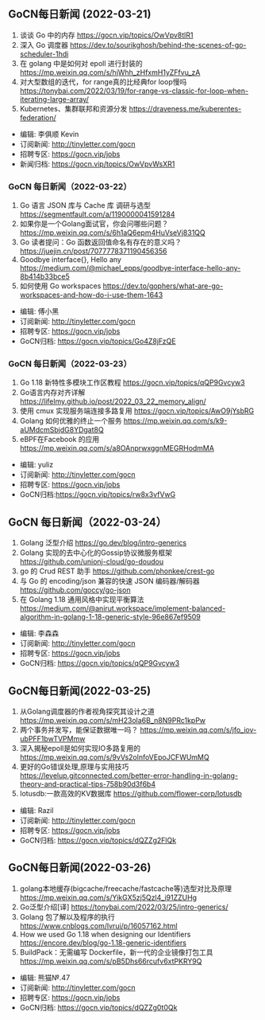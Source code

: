 ## GoCN每日新闻 (2022-03-21)

1. 谈谈 Go 中的内存 https://gocn.vip/topics/OwVpv8tlR1
2. 深入 Go 调度器 https://dev.to/sourikghosh/behind-the-scenes-of-go-scheduler-1hdi
3. 在 golang 中是如何对 epoll 进行封装的 https://mp.weixin.qq.com/s/hjWhh_zHfxmH1yZFfvu_zA
4. 对大型数组的迭代，for range真的比经典for loop慢吗 https://tonybai.com/2022/03/19/for-range-vs-classic-for-loop-when-iterating-large-array/
5. Kubernetes、集群联邦和资源分发 https://draveness.me/kuberentes-federation/


* 编辑: 李俱顺 Kevin
* 订阅新闻: http://tinyletter.com/gocn
* 招聘专区: https://gocn.vip/jobs
* 新闻归档: https://gocn.vip/topics/OwVpvWsXR1

### GoCN 每日新闻（2022-03-22）

1. Go 语言 JSON 库与 Cache 库 调研与选型 https://segmentfault.com/a/1190000041591284
2. 如果你是一个Golang面试官，你会问哪些问题？ https://mp.weixin.qq.com/s/6h1aQ6epm4HuVseVj831QQ
3. Go 读者提问：Go 函数返回值命名有存在的意义吗？ https://juejin.cn/post/7077778371190456356
4. Goodbye interface{}, Hello any https://medium.com/@michael_epps/goodbye-interface-hello-any-8b414b33bce5
5. 如何使用 Go workspaces https://dev.to/gophers/what-are-go-workspaces-and-how-do-i-use-them-1643

* 编辑: 傅小黑
* 订阅新闻: http://tinyletter.com/gocn
* 招聘专区: https://gocn.vip/jobs
* GoCN归档: https://gocn.vip/topics/Go4Z8jFzQE

### GoCN 每日新闻（2022-03-23）

1. Go 1.18 新特性多模块工作区教程 https://gocn.vip/topics/qQP9Gvcyw3
2. Go语言内存对齐详解 https://lifelmy.github.io/post/2022_03_22_memory_align/
3. 使用 cmux 实现服务端连接多路复用 https://gocn.vip/topics/AwO9jYsbRG
4. Golang 如何优雅的终止一个服务 https://mp.weixin.qq.com/s/k9-aUMdcmSbjdG8YDgat8Q
5. eBPF在Facebook 的应用 https://mp.weixin.qq.com/s/a8OAnprwxggnMEGRHodmMA

* 编辑: yuliz
* 订阅新闻: http://tinyletter.com/gocn
* 招聘专区: https://gocn.vip/jobs
* GoCN归档:https://gocn.vip/topics/rw8x3vfVwG


## GoCN 每日新闻（2022-03-24）

1. Golang 泛型介绍 https://go.dev/blog/intro-generics
2. Golang 实现的去中心化的Gossip协议微服务框架 https://github.com/unionj-cloud/go-doudou
3. go 的 Crud REST 助手 https://github.com/phonkee/crest-go
4. 与 Go 的 encoding/json 兼容的快速 JSON 编码器/解码器  https://github.com/goccy/go-json
5. 在 Golang 1.18 通用风格中实现平衡算法 https://medium.com/@anirut.workspace/implement-balanced-algorithm-in-golang-1-18-generic-style-96e867ef9509

- 编辑: 李森森
- 订阅新闻: http://tinyletter.com/gocn
- 招聘专区: https://gocn.vip/jobs
- GoCN归档: https://gocn.vip/topics/qQP9Gvcyw3

## GoCN每日新闻(2022-03-25)

1. 从Golang调度器的作者视角探究其设计之道 https://mp.weixin.qq.com/s/mH23ola6B_n8N9PRc1kpPw
2. 两个事务并发写，能保证数据唯一吗？ https://mp.weixin.qq.com/s/jfo_iov-ubPFF1bwTVPMmw
3. 深入揭秘epoll是如何实现IO多路复用的 https://mp.weixin.qq.com/s/9vVs2olnfoVEpoJCFWUmMQ
4. 更好的Go错误处理,原理与实用技巧 https://levelup.gitconnected.com/better-error-handling-in-golang-theory-and-practical-tips-758b90d3f6b4
5. lotusdb:一款高效的KV数据库 https://github.com/flower-corp/lotusdb


* 编辑: Razil
* 订阅新闻: http://tinyletter.com/gocn
* 招聘专区: https://gocn.vip/jobs
* GoCN归档: https://gocn.vip/topics/dQZZg2FlQk

## GoCN每日新闻(2022-03-26)

1. golang本地缓存(bigcache/freecache/fastcache等)选型对比及原理 https://mp.weixin.qq.com/s/YikGX5zj5Qzl4_i91ZZUHg
2. Go泛型介绍[译] https://tonybai.com/2022/03/25/intro-generics/
3. Golang 包了解以及程序的执行 https://www.cnblogs.com/lvrui/p/16057162.html
4. How we used Go 1.18 when designing our Identifiers https://encore.dev/blog/go-1.18-generic-identifiers
5. BuildPack：无需编写 Dockerfile，新一代的企业镜像打包工具 https://mp.weixin.qq.com/s/pB5Dhs66rcufv6xtPKRY9Q


* 编辑: 熊猫№.47
* 订阅新闻: http://tinyletter.com/gocn
* 招聘专区: https://gocn.vip/jobs
* GoCN归档: https://gocn.vip/topics/dQZZg0t0Qk
